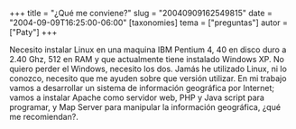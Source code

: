 +++
title = "¿Qué me conviene?"
slug = "20040909162549815"
date = "2004-09-09T16:25:00-06:00"
[taxonomies]
tema = ["preguntas"]
autor = ["Paty"]
+++

Necesito instalar Linux en una maquina IBM Pentium 4, 40 en disco duro a
2.40 Ghz, 512 en RAM y que actualmente tiene instalado Windows XP. No
quiero perder el Windows, necesito los dos. Jamás he utilizado Linux, ni
lo conozco, necesito que me ayuden sobre que versión utilizar. En mi
trabajo vamos a desarrollar un sistema de información geográfica por
Internet; vamos a instalar Apache como servidor web, PHP y Java script
para programar, y Map Server para manipular la información geográfica,
¿qué me recomiendan?.

